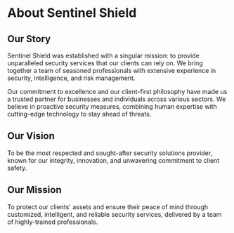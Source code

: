 # About Sentinel Shield

## Our Story
Sentinel Shield was established with a singular mission: to provide unparalleled security services that our clients can rely on. We bring together a team of seasoned professionals with extensive experience in security, intelligence, and risk management.

Our commitment to excellence and our client-first philosophy have made us a trusted partner for businesses and individuals across various sectors. We believe in proactive security measures, combining human expertise with cutting-edge technology to stay ahead of threats.

## Our Vision
To be the most respected and sought-after security solutions provider, known for our integrity, innovation, and unwavering commitment to client safety.

## Our Mission
To protect our clients' assets and ensure their peace of mind through customized, intelligent, and reliable security services, delivered by a team of highly-trained professionals.
